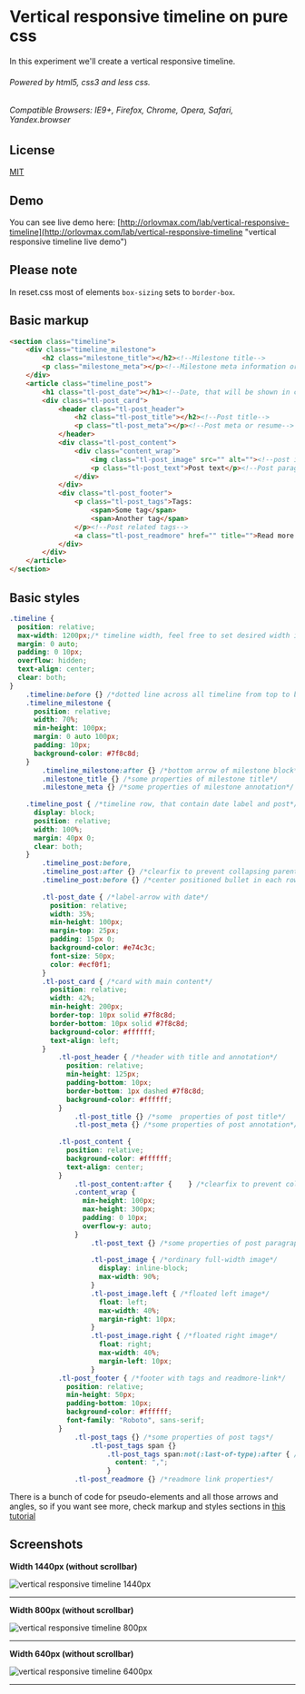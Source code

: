 Vertical responsive timeline on pure css
======
In this experiment we'll create a vertical responsive timeline.
###### Powered by html5, css3 and less css.
###### Compatible Browsers: IE9+, Firefox, Chrome, Opera, Safari, Yandex.browser


License
---
[MIT](http://opensource.org/licenses/MIT)

Demo
------
You can see live demo here: [http://orlovmax.com/lab/vertical-responsive-timeline](http://orlovmax.com/lab/vertical-responsive-timeline "vertical responsive timeline live demo")

Please note
---
In reset.css most of elements `box-sizing` sets to `border-box`. 


Basic markup
------
```html
<section class="timeline">
	<div class="timeline_milestone">						
		<h2 class="milestone_title"></h2><!--Milestone title-->
		<p class="milestone_meta"></p><!--Milestone meta information or annotation-->
	</div>
	<article class="timeline_post">
		<h1 class="tl-post_date"></h1><!--Date, that will be shown in colored label-->
		<div class="tl-post_card">
			<header class="tl-post_header">
				<h2 class="tl-post_title"></h2><!--Post title-->
				<p class="tl-post_meta"></p><!--Post meta or resume-->
			</header>
			<div class="tl-post_content">
				<div class="content_wrap">
					<img class="tl-post_image" src="" alt=""><!--post image-->						
					<p class="tl-post_text">Post text</p><!--Post paragraph-->
				</div>
			</div>
			<div class="tl-post_footer">
				<p class="tl-post_tags">Tags:
					<span>Some tag</span>
					<span>Another tag</span>
				</p><!--Post related tags-->
				<a class="tl-post_readmore" href="" title="">Read more...</a><!--Link to related full article or original source-->	
			</div>
		</div>
	</article>
</section>		
```

Basic styles
------
```css
.timeline {
  position: relative;
  max-width: 1200px;/* timeline width, feel free to set desired width in px or percents */
  margin: 0 auto;
  padding: 0 10px;
  overflow: hidden;
  text-align: center;
  clear: both;
}		
	.timeline:before {}	/*dotted line across all timeline from top to bottom*/
	.timeline_milestone {
	  position: relative;
	  width: 70%;
	  min-height: 100px;
	  margin: 0 auto 100px;
	  padding: 10px;
	  background-color: #7f8c8d;
	}			
		.timeline_milestone:after {} /*bottom arrow of milestone block*/			
		.milestone_title {} /*some properties of milestone title*/			
		.milestone_meta {} /*some properties of milestone annotation*/		
		
	.timeline_post { /*timeline row, that contain date label and post*/
	  display: block;
	  position: relative;
	  width: 100%;
	  margin: 40px 0;
	  clear: both;
	}		
		.timeline_post:before,
		.timeline_post:after {} /*clearfix to prevent collapsing parents of floated elements*/		 			
		.timeline_post:before {} /*center positioned bullet in each row*/		
		
		.tl-post_date { /*label-arrow with date*/
		  position: relative;
		  width: 35%;
		  min-height: 100px;
		  margin-top: 25px;
		  padding: 15px 0;
		  background-color: #e74c3c;
		  font-size: 50px;
		  color: #ecf0f1;
		}				
		.tl-post_card { /*card with main content*/
		  position: relative;
		  width: 42%;
		  min-height: 200px;
		  border-top: 10px solid #7f8c8d;
		  border-bottom: 10px solid #7f8c8d;
		  background-color: #ffffff;
		  text-align: left;
		}
			.tl-post_header { /*header with title and annotation*/
			  position: relative;
			  min-height: 125px;
			  padding-bottom: 10px;
			  border-bottom: 1px dashed #7f8c8d;
			  background-color: #ffffff;
			}			
				.tl-post_title {} /*some  properties of post title*/				
				.tl-post_meta {} /*some properties of post annotation*/	
				
			.tl-post_content {
			  position: relative;
			  background-color: #ffffff;
			  text-align: center;
			}
				.tl-post_content:after {	} /*clearfix to prevent collapsing content block*/
				.content_wrap {
				  min-height: 100px;
				  max-height: 300px;
				  padding: 0 10px;
				  overflow-y: auto;
				}
					.tl-post_text {} /*some properties of post paragraph*/
					
					.tl-post_image { /*ordinary full-width image*/
					  display: inline-block;
					  max-width: 90%;
					}
					.tl-post_image.left { /*floated left image*/
					  float: left;
					  max-width: 40%;
					  margin-right: 10px;
					}
					.tl-post_image.right { /*floated right image*/
					  float: right;
					  max-width: 40%;
					  margin-left: 10px;
					}
			.tl-post_footer { /*footer with tags and readmore-link*/
			  position: relative;
			  min-height: 50px;
			  padding-bottom: 10px;
			  background-color: #ffffff;
			  font-family: "Roboto", sans-serif;
			}
				.tl-post_tags {} /*some properties of post tags*/
					.tl-post_tags span {}
						.tl-post_tags span:not(:last-of-type):after { /*commas between tags*/
						  content: ",";
						}
				.tl-post_readmore {} /*readmore link properties*/
```
There is a bunch of code for pseudo-elements and all those arrows and angles, so if you want see more, check markup and styles sections in [this tutorial](http://orlovmax.com/lab/vertical-responsive-timeline "vertical responsive timeline live demo")

Screenshots
---
**Width 1440px (without scrollbar)**

![vertical responsive timeline 1440px](screenshots/vertical-responsive-timeline_1440px.jpg)

---


**Width 800px (without scrollbar)**

![vertical responsive timeline 800px](screenshots/vertical-responsive-timeline_800px.jpg)

---


**Width 640px (without scrollbar)**

![vertical responsive timeline 6400px](screenshots/vertical-responsive-timeline_640px.jpg)

---
